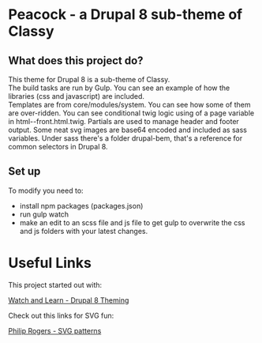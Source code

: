 # Peacock - a Drupal 8 sub-theme of Classy

## What does this project do?

This theme for Drupal 8 is a sub-theme of Classy.  
The build tasks are run by Gulp. 
You can see an example of how the libraries (css and javascript) are included.  
Templates are from core/modules/system.  You can see how some of them are over-ridden. 
You can see conditional twig logic using of a page variable in html--front.html.twig.
Partials are used to manage header and footer output.
Some neat svg images are base64 encoded and included as sass variables.
Under sass there's a folder drupal-bem, that's a reference for common selectors in Drupal 8.

## Set up

To modify you need to:
- install npm packages (packages.json)
- run gulp watch
- make an edit to an scss file and js file to get gulp to overwrite the css and js folders with your latest changes.


# Useful Links

This project started out with:

[Watch and Learn - Drupal 8 Theming](https://www.youtube.com/playlist?list=PLUBR53Dw-Ef818EUxzNoWKcQ7PYUXpFFA)

Check out this links for SVG fun:

[Philip Rogers - SVG patterns](https://philiprogers.com/svgpatterns/)
